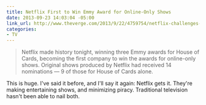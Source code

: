 ```yaml
---
title: Netflix First to Win Emmy Award for Online-Only Shows
date: 2013-09-23 14:03:04 -05:00
link_url: http://www.theverge.com/2013/9/22/4759754/netflix-challenges-the-tv-establishment-with-emmy-wins-for-house-of
categories:
- TV
---
```


>Netflix made history tonight, winning three Emmy awards for House of Cards, becoming the first company to win the awards for online-only shows. Original shows produced by Netflix had received 14 nominations — 9 of those for House of Cards alone.

This is huge. I've said it before, and I'll say it again: Netflix gets it. They're making entertaining shows, and minimizing piracy. Traditional television hasn't been able to nail both.
